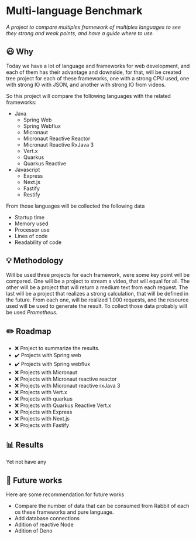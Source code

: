# Multi-language Benchmark 
*A project to compare multiples framework of multiples languages to see they strong and weak points, and have a guide where to use.* 

## :smiley: Why
Today we have a lot of language and frameworks for web development, and each of them has their
advantage and downside, for that, will be created tree project for each of these frameworks, one with a strong CPU used, one with strong IO with JSON, and another with strong IO from videos.

So this project will compare the following languages with the related frameworks:

- Java
  - Spring Web
  - Spring Webflux
  - Micronaut
  - Micronaut Reactive Reactor
  - Micronaut Reactive RxJava 3
  - Vert.x
  - Quarkus
  - Quarkus Reactive
- Javascript
  - Express
  - Next.js
  - Fastify 
  - Restify
  
From those languages will be collected the following data
- Startup time
- Memory used
- Processor use
- Lines of code
- Readability of code

## :bulb: Methodology
 Will be used three projects for each framework, were some key point will
 be compared. 
 One will be a project to stream a video, that will equal for all.
 The other will be a project that will return a medium text from each request.
 The last will be a project that realizes a strong calculation, that will be defined in the future.
 From each one, will be realized 1.000 requests, and the resource used will be used to generate the result.
 To collect those data probably will be used *Prometheus*.
 
## :pencil2: Roadmap
- :x: Project to summarize the results.  
- :heavy_check_mark: Projects with Spring web
- :heavy_check_mark: Projects with Spring webflux
- :x: Projects with Micronaut
- :x: Projects with Micronaut reactive reactor
- :x: Projects with Micronaut reactive rxJava 3
- :x: Projects with Vert.x
- :x: Projects with quarkus
- :x: Projects with Quarkus Reactive Vert.x
- :x: Projects with Express
- :x: Projects with Next.js
- :x: Projects with Fastify 

## :bar_chart: Results
Yet not have any

## :calendar: Future works
Here are some recommendation for future works
- Compare the number of data that can be consumed from Rabbit of each os these 
frameworks and pure language.
- Add database connections
- Adition of reactive Node
- Adition of Deno
